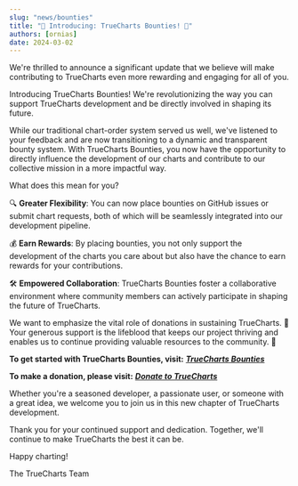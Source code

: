```yaml
---
slug: "news/bounties"
title: "🎉 Introducing: TrueCharts Bounties! 🎉"
authors: [ornias]
date: 2024-03-02
---
```


We're thrilled to announce a significant update that we believe will make contributing to TrueCharts even more rewarding and engaging for all of you.

Introducing TrueCharts Bounties! We're revolutionizing the way you can support TrueCharts development and be directly involved in shaping its future.

While our traditional chart-order system served us well, we've listened to your feedback and are now transitioning to a dynamic and transparent bounty system. With TrueCharts Bounties, you now have the opportunity to directly influence the development of our charts and contribute to our collective mission in a more impactful way.

What does this mean for you?

🔍 **Greater Flexibility**: You can now place bounties on GitHub issues or submit chart requests, both of which will be seamlessly integrated into our development pipeline.

💰 **Earn Rewards**: By placing bounties, you not only support the development of the charts you care about but also have the chance to earn rewards for your contributions.

🛠️ **Empowered Collaboration**: TrueCharts Bounties foster a collaborative environment where community members can actively participate in shaping the future of TrueCharts.

We want to emphasize the vital role of donations in sustaining TrueCharts. 💖 Your generous support is the lifeblood that keeps our project thriving and enables us to continue providing valuable resources to the community. 💪

**To get started with TrueCharts Bounties, visit:** **_[TrueCharts Bounties](https://opencollective.com/truecharts-bounties)_**

**To make a donation, please visit:** **_[Donate to TrueCharts](https://opencollective.com/truecharts)_**

Whether you're a seasoned developer, a passionate user, or someone with a great idea, we welcome you to join us in this new chapter of TrueCharts development.

Thank you for your continued support and dedication. Together, we'll continue to make TrueCharts the best it can be.

Happy charting!

The TrueCharts Team
